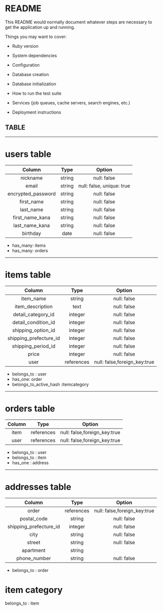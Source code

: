 # README

This README would normally document whatever steps are necessary to get the
application up and running.

Things you may want to cover:

* Ruby version

* System dependencies

* Configuration

* Database creation

* Database initialization

* How to run the test suite

* Services (job queues, cache servers, search engines, etc.)

* Deployment instructions


## TABLE 
----
# users table   
|Column|Type|Option|   
| :--: | :--: | :--: |   
| nickname| string | null: false |
| email | string | null: false, unique: true |   
| encrypted_password | string | null: false |   
| first_name | string | null: false |   
| last_name | string | null: false |    
| first_name_kana | string | null: false |   
| last_name_kana | string | null: false |   
| birthday | date | null: false |   

 + has_many: items
 + has_many: orders
---

# items table   
|Column|Type|Option|   
| :--: | :--: | :--: |   
| item_name | string | null: false |
| item_description | text | null: false |   
| detail_category_id | integer | null: false |   
| detail_condition_id | integer | null: false |   
| shipping_option_id | integer | null: false |   
| shipping_prefecture_id | integer | null: false |   
| shipping_period_id | integer | null: false |  
| price | integer | null: false |   
| user | references | null: false,foreign_key:true  |   

+ belongs_to : user
+ has_one: order
+ belongs_to_active_hash :itemcategory
---

# orders table   
|Column|Type|Option|   
| :--: | :--: | :--: |   
| item | references | null: false,foreign_key:true |
| user | references | null: false,foreign_key:true |   

+ belongs_to : user
+ belongs_to : item
+ has_one : address
---

# addresses table
|Column|Type|Option|   
| :--: | :--: | :--: |   
| order | references | null: false,foreign_key:true |   
| postal_code | string | null: false |   
| shipping_prefecture_id | integer | null: false |
| city | string | null: false | 
| street | string | null: false | 
| apartment | string |
| phone_number | string | null: false | 

+ belongs_to : order 
  
# item category  
 belongs_to : item




 